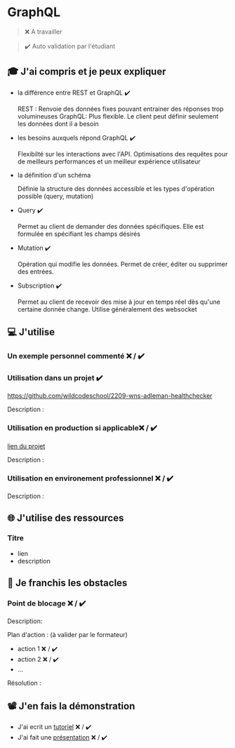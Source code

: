# GraphQL

> ❌ A travailler

> ✔️ Auto validation par l'étudiant

## 🎓 J'ai compris et je peux expliquer

- la différence entre REST et GraphQL ✔️
  
  REST : Renvoie des données fixes pouvant entrainer des réponses trop volumineuses
  GraphQL: Plus flexible. Le client peut définir seulement les données dont il a besoin
  
- les besoins auxquels répond GraphQL ✔️
  
  Flexibilté sur les interactions avec l'API. Optimisations des requêtes pour de meilleurs performances et un meilleur expérience utilisateur
  
- la définition d'un schéma
  
  Définie la structure des données accessible et les types d'opération possible (query, mutation)
  
- Query ✔️
  
  Permet au client de demander des données spécifiques. Elle est formulée en spécifiant les champs désirés
  
- Mutation ✔️
  
  Opération qui modifie les données. Permet de créer, éditer ou supprimer des entrées.
  
- Subscription ✔️
  
  Permet au client de recevoir des mise à jour en temps réel dès qu'une certaine donnée change. Utilise généralement des websocket

## 💻 J'utilise

### Un exemple personnel commenté ❌ / ✔️

### Utilisation dans un projet ✔️

https://github.com/wildcodeschool/2209-wns-adleman-healthchecker

Description :

### Utilisation en production si applicable❌ / ✔️

[lien du projet](...)

Description :

### Utilisation en environement professionnel ❌ / ✔️

Description :

## 🌐 J'utilise des ressources

### Titre

- lien
- description

## 🚧 Je franchis les obstacles

### Point de blocage ❌ / ✔️

Description:

Plan d'action : (à valider par le formateur)

- action 1 ❌ / ✔️
- action 2 ❌ / ✔️
- ...

Résolution :

## 📽️ J'en fais la démonstration

- J'ai ecrit un [tutoriel](...) ❌ / ✔️
- J'ai fait une [présentation](...) ❌ / ✔️
